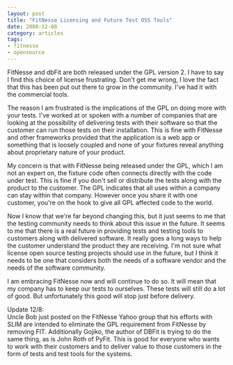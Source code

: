 ```yaml
---
layout: post
title: "FitNesse Licensing and Future Test OSS Tools"
date: 2008-12-08
category: articles
tags:
- fitnesse
- opensource
---
```


FitNesse and dbFit are both released under the GPL version 2. I have to say I
find this choice of license frustrating. Don't get me wrong, I love the fact
that this has been put out there to grow in the community. I've had it with
the commercial tools.

The reason I am frustrated is the implications of the GPL on doing more with
your tests. I've worked at or spoken with a number of companies that are
looking at the possibility of delivering tests with their software so that the
customer can run those tests on their installation. This is fine with FitNesse
and other frameworks provided that the application is a web app or something
that is loosely coupled and none of your fixtures reveal anything about
proprietary nature of your product.

My concern is that with FitNesse being released under the GPL, which I am not
an expert on, the fixture code often connects directly with the code under
test. This is fine if you don't sell or distribute the tests along with the
product to the customer. The GPL indicates that all uses within a company can
stay within that company. However once you share it with one customer, you're
on the hook to give all GPL affected code to the world.

Now I know that we're far beyond changing this, but it just seems to me that
the testing community needs to think about this issue in the future. It seems
to me that there is a real future in providing tests and testing tools to
customers along with delivered software. It really goes a long ways to help
the customer understand the product they are receiving. I'm not sure what
license open source testing projects should use in the future, but I think it
needs to be one that considers both the needs of a software vendor and the
needs of the software community.

I am embracing FitNesse now and will continue to do so. It will mean that my
company has to keep our tests to ourselves. These tests will still do a lot of
good. But unfortunately this good will stop just before delivery.

Update 12/8:  
Uncle Bob just posted on the FitNesse Yahoo group that his efforts with SLIM
are intended to eliminate the GPL requirement from FitNesse by removing FIT.
Additionally Gojiko, the author of DBFit is trying to do the same thing, as is
John Roth of PyFit. This is good for everyone who wants to work with their
customers and to deliver value to those customers in the form of tests and
test tools for the systems.

